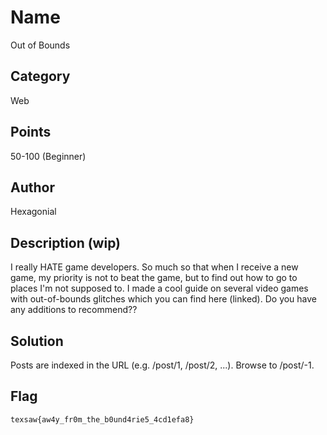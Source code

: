 # Name
Out of Bounds

## Category
Web

## Points
50-100 (Beginner)

## Author
Hexagonial

## Description (wip)
I really HATE game developers. So much so that when I receive a new game, my priority is not to beat the game, but to find out how to go to places I'm not supposed to. I made a cool guide on several video games with out-of-bounds glitches which you can find here (linked). Do you have any additions to recommend?? 

## Solution
Posts are indexed in the URL (e.g. /post/1, /post/2, ...). Browse to /post/-1.

## Flag
`texsaw{aw4y_fr0m_the_b0und4rie5_4cd1efa8}`
